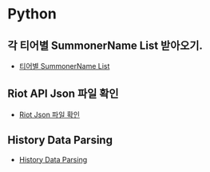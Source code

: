 
# Python
## 각 티어별 SummonerName List 받아오기.
- [티어별 SummonerName List](./SummonerName_List.md)

## Riot API Json 파일 확인
- [Riot Json 파일 확인](./API_JSON_파일확인.md)

## History Data Parsing
- [History Data Parsing](./HistoryData_Parsing.md)
